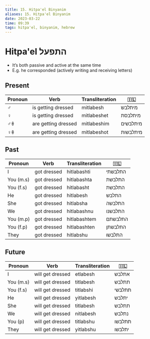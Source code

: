 ```yaml
---
title: 15. Hitpa'el Binyanim
aliases: 15. Hitpa'el Binyanim
date: 2023-03-22
time: 09:39
tags: hitpa'el, binyanim, hebrew
---
```


# Hitpa'el התפעל

- It’s both passive and active at the same time
- E.g. he corresponded (actively writing and receiving letters)

## Present

| Pronoun | Verb                | Transliteration | 🇮🇱       | 
| ------- | ------------------- | --------------- | -------- |
| ♂︎      | is getting dressed  | mitlabesh       | מיתלבש   |
| ♀︎      | is getting dressed  | mitlabeshet     | מיתלבסת  |
| ♂︎𖧚     | are getting dressed | mitlabeshim     | מיתלבשים |
| ♀︎𖧚     | are getting dressed | mitlabeshot     | מיתלבשות |

## Past

| Pronoun   | Verb        | Transliteration | 🇮🇱      | 
| --------- | ----------- | --------------- | ------- |
| I         | got dressed | hitlabashti     | התלבשתי |
| You (m.s) | got dressed | hitlabashta     | התלבשת  |
| You (f.s) | got dressed | hitlabasht      | התלבשת  |
| He        | got dressed | hitlabesh       | התלבש   |
| She       | got dressed | hitlabsha       | התלבשה  |
| We        | got dressed | hitlabashnu     | התלבשנו |
| You (m.p) | got dressed | hitlabashtem    | התלבשתם |
| You (f.p) | got dressed | hitlabashten    | התלבשתן |
| They      | got dressed | hitlabshu       | התלבשוּ |

## Future

| Pronoun   | Verb             | Transliteration | 🇮🇱     | 
| --------- | ---------------- | --------------- | ------ |
| I         | will get dressed | etlabesh        | אתלבש  |
| You (m.s) | will get dressed | titlabesh       | תתלבש  |
| You (f.s) | will get dressed | titlabshi       | תתלבשי |
| He        | will get dressed | yitlabesh       | יתלבש  |
| She       | will get dressed | titlabesh       | תתלבש  |
| We        | will get dressed | nitlabesh       | נתלבש  |
| You (p)   | will get dressed | titlabshu       | תתלבשו |
| They      | will get dressed | yitlabshu       | יתלבשו |